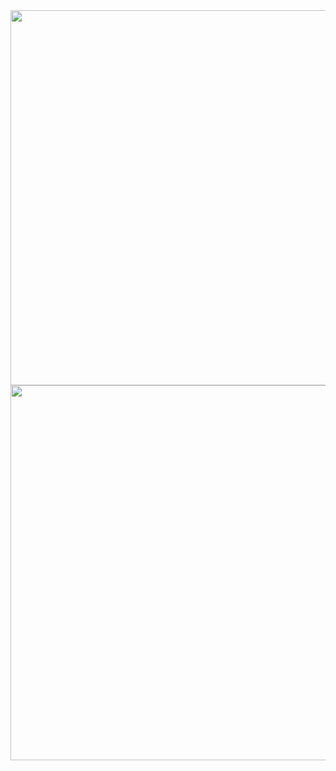 <div align="center">
    <img
      src="https://github-readme-stats.vercel.app/api?username=anactualfox&count_private=true&show_icons=true"
      width="600"
      >
    <img
      src="https://github-readme-stats.vercel.app/api/top-langs/?username=anactualfox&layout=compact&langs_count=8"
      width="600"
      >
</div>
